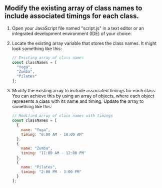 



## Modify the existing array of class names to include associated timings for each class.

1. Open your JavaScript file named "script.js" in a text editor or an integrated development environment (IDE) of your choice.
2. Locate the existing array variable that stores the class names. It might look something like this:

    ```javascript
    // Existing array of class names
    const classNames = [
      "Yoga",
      "Zumba",
      "Pilates"
    ];
    ```

3. Modify the existing array to include associated timings for each class. You can achieve this by using an array of objects, where each object represents a class with its name and timing. Update the array to something like this:

    ```javascript
    // Modified array of class names with timings
    const classNames = [
      {
        name: "Yoga",
        timing: "9:00 AM - 10:00 AM"
      },
      {
        name: "Zumba",
        timing: "11:00 AM - 12:00 PM"
      },
      {
        name: "Pilates",
        timing: "2:00 PM - 3:00 PM"
      }
    ];
    ```
